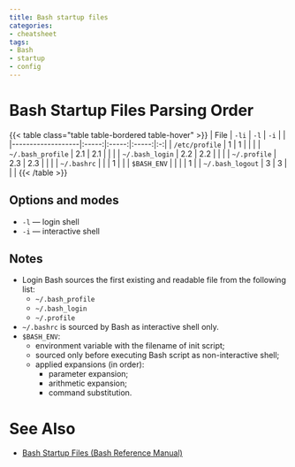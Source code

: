 ```yaml
---
title: Bash startup files
categories:
- cheatsheet
tags:
- Bash
- startup
- config
---
```

# Bash Startup Files Parsing Order

{{< table class="table table-bordered table-hover" >}}
| File              | `-li` | `-l`  | `-i`  |   |
|-------------------|:-----:|:-----:|:-----:|:-:|
| `/etc/profile`    |   1   |   1   |       |   |
| `~/.bash_profile` |  2.1  |  2.1  |       |   |
| `~/.bash_login`   |  2.2  |  2.2  |       |   |
| `~/.profile`      |  2.3  |  2.3  |       |   |
| `~/.bashrc`       |       |       |   1   |   |
| `$BASH_ENV`       |       |       |       | 1 |
| `~/.bash_logout`  |   3   |   3   |       |   |
{{< /table >}}

## Options and modes

- `-l` — login shell
- `-i` — interactive shell

## Notes

- Login Bash sources the first existing and readable file from the following list:
  - `~/.bash_profile`
  - `~/.bash_login`
  - `~/.profile`
- `~/.bashrc` is sourced by Bash as interactive shell only.
- `$BASH_ENV`:
  - environment variable with the filename of init script;
  - sourced only before executing Bash script as non-interactive shell;
  - applied expansions (in order):
    - parameter expansion;
    - arithmetic expansion;
    - command substitution.

# See Also

- [Bash Startup Files (Bash Reference Manual)](https://www.gnu.org/software/bash/manual/html_node/Bash-Startup-Files.html "Bash Startup Files (Bash Reference Manual)")